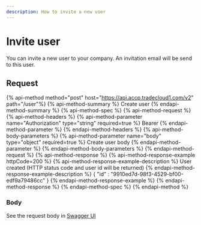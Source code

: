 ```yaml
---
description: How to invite a new user
---
```


# Invite user

You can invite a new user to your company.
An invitation email will be send to this user.

## Request

{% api-method method="post" host="https://api.accp.tradecloud1.com/v2" path="/user"%} 
{% api-method-summary %} Create user {% endapi-method-summary %}
{% api-method-spec %} 
{% api-method-request %} 
{% api-method-headers %} 
{% api-method-parameter name="Authorization" type="string" required=true %} Bearer <Authentication token> {% endapi-method-parameter %} 
{% endapi-method-headers %}
{% api-method-body-parameters %} 
{% api-method-parameter name="body" type="object" required=true %} Create user body {% endapi-method-parameter %}
{% endapi-method-body-parameters %}
{% endapi-method-request %}
{% api-method-response %} 
{% api-method-response-example httpCode=200 %} 
{% api-method-response-example-description %} User created (HTTP status code and user id will be returned) {% endapi-method-response-example-description %}
{
   "id" : "9910ed7d-98f3-4529-bf00-edf9a79486cc"
}
{% endapi-method-response-example %}
{% endapi-method-response %} 
{% endapi-method-spec %}
{% endapi-method %}

### Body

See the request body in [Swagger UI](https://swagger-ui.accp.tradecloud1.com/?url=https://api.accp.tradecloud1.com/v2/user/specs.yaml#/user/createUserRoute)
